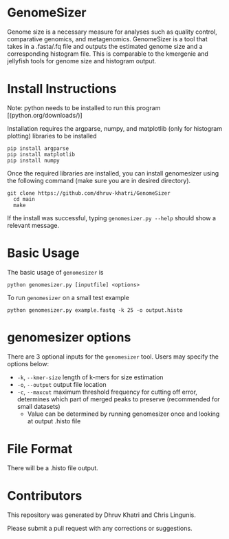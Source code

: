 # GenomeSizer

Genome size is a necessary measure for analyses such as quality control, comparative genomics, and metagenomics. GenomeSizer is a tool that takes in a .fasta/.fq file and outputs the estimated genome size and a corresponding histogram file. This is comparable to the kmergenie and jellyfish tools for genome size and histogram output.

# Install Instructions
Note: python needs to be installed to run this program [(python.org/downloads/)]

Installation requires the argparse, numpy, and matplotlib (only for histogram plotting) libraries to be installed
```
pip install argparse
pip install matplotlib
pip install numpy
```
Once the required libraries are installed, you can install genomesizer using the following command (make sure you are in desired directory).
```
git clone https://github.com/dhruv-khatri/GenomeSizer
  cd main
  make
```
If the install was successful, typing ```genomesizer.py --help``` should show a relevant message.

# Basic Usage
The basic usage of ```genomesizer``` is 
```
python genomesizer.py [inputfile] <options>
```
To run ```genomesizer``` on a small test example
```
python genomesizer.py example.fastq -k 25 -o output.histo
```

# genomesizer options
There are 3 optional inputs for the ```genomesizer``` tool. Users may specify the options below:
 - ```-k```, ```--kmer-size``` length of k-mers for size estimation
 - ```-o```, ```--output``` output file location
 - ```-c```, ```--maxcut``` maximum threshold frequency for cutting off error, determines which part of merged peaks to preserve (recommended for small datasets)
    - Value can be determined by running genomesizer once and looking at output .histo file

# File Format
There will be a .histo file output.

# Contributors
This repository was generated by Dhruv Khatri and Chris Lingunis.

Please submit a pull request with any corrections or suggestions.
